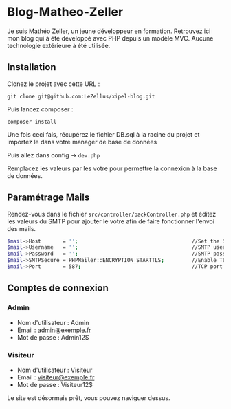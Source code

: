 # Blog-Matheo-Zeller
Je suis Mathéo Zeller, un jeune développeur en formation. Retrouvez ici mon blog qui à été développé avec PHP depuis un modèle MVC.
Aucune technologie extérieure à été utilisée.

## Installation

Clonez le projet avec cette URL : 
```
git clone git@github.com:LeZellus/xipel-blog.git
```
Puis lancez composer :
```
composer install
```

Une fois ceci fais, récupérez le fichier DB.sql à la racine du projet et importez le dans votre manager de base de données

Puis allez dans config -> `dev.php`

Remplacez les valeurs par les votre pour permettre la connexion à la base de données.

## Paramétrage Mails

Rendez-vous dans le fichier ``src/controller/backController.php`` et éditez les valeurs du SMTP pour ajouter le votre afin de faire fonctionner l'envoi des mails.
```bash
$mail->Host       = '';                                     //Set the SMTP server to send through
$mail->Username   = '';                                     //SMTP username
$mail->Password   = '';                                     //SMTP password
$mail->SMTPSecure = PHPMailer::ENCRYPTION_STARTTLS;         //Enable TLS encryption; `PHPMailer::ENCRYPTION_SMTPS` encouraged
$mail->Port       = 587;                                    //TCP port to connect to, use 465 for `PHPMailer::ENCRYPTION_SMTPS` above
```

## Comptes de connexion

### Admin
  - Nom d'utilisateur : Admin
  - Email : admin@exemple.fr
  - Mot de passe : Admin12$

### Visiteur
  - Nom d'utilisateur : Visiteur
  - Email : visiteur@exemple.fr
  - Mot de passe : Visiteur12$

Le site est désormais prêt, vous pouvez naviguer dessus.